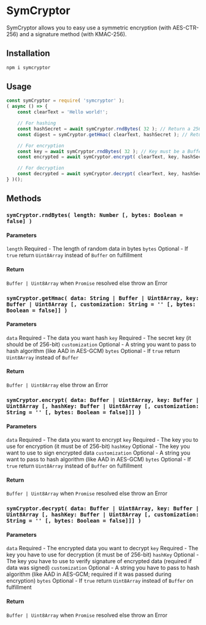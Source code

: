 # SymCryptor

SymCryptor allows you to easy use a symmetric encryption (with AES-CTR-256) and a signature method (with KMAC-256).

## Installation

```bash
npm i symcryptor
```

## Usage

```javascript
const symCryptor = require( 'symcryptor' );
( async () => {
    const clearText = 'Hello world!';

    // For hashing
    const hashSecret = await symCryptor.rndBytes( 32 ); // Return a 256-bit Buffer
    const digest = symCryptor.getHmac( clearText, hashSecret ); // Return a 512-bit Buffer as digest

    // For encryption
    const key = await symCryptor.rndBytes( 32 ); // Key must be a Buffer or Uint8Array of 512-bit
    const encrypted = await symCryptor.encrypt( clearText, key, hashSecret ); // Return a Buffer

    // For decryption
    const decrypted = await symCryptor.decrypt( clearText, key, hashSecret ); // Return a Buffer
} )();
```

## Methods

### `symCryptor.rndBytes( length: Number [, bytes: Boolean = false] )`

#### Parameters

`length` Required - The length of random data in bytes
`bytes` Optional - If `true` return `Uint8Array` instead of `Buffer` on fulfillment

#### Return

`Buffer | Uint8Array` when `Promise` resolved else throw an Error

### `symCryptor.getHmac( data: String | Buffer | Uint8Array, key: Buffer | Uint8Array [, customization: String = '' [, bytes: Boolean = false]] )`

#### Parameters

`data` Required - The data you want hash
`key` Required - The secret key (it should be of 256-bit)
`customization` Optional - A string you want to pass to hash algorithm (like AAD in AES-GCM)
`bytes` Optional - If `true` return `Uint8Array` instead of `Buffer`

#### Return

`Buffer | Uint8Array` else throw an Error

### `symCryptor.encrypt( data: Buffer | Uint8Array, key: Buffer | Uint8Array [, hashKey: Buffer | Uint8Array [, customization: String = '' [, bytes: Boolean = false]]] )`

#### Parameters

`data` Required - The data you want to encrypt
`key` Required - The key you to use for encryption (it must be of 256-bit)
`hashKey` Optional - The key you want to use to sign encrypted data
`customization` Optional - A string you want to pass to hash algorithm (like AAD in AES-GCM)
`bytes` Optional - If `true` return `Uint8Array` instead of `Buffer` on fulfillment

#### Return

`Buffer | Uint8Array` when `Promise` resolved else throw an Error

### `symCryptor.decrypt( data: Buffer | Uint8Array, key: Buffer | Uint8Array [, hashKey: Buffer | Uint8Array [, customization: String = '' [, bytes: Boolean = false]]] )`

#### Parameters

`data` Required - The encrypted data you want to decrypt
`key` Required - The key you have to use for decryption (it must be of 256-bit)
`hashKey` Optional - The key you have to use to verify signature of encrypted data (required if data was signed)
`customization` Optional - A string you have to pass to hash algorithm (like AAD in AES-GCM; required if it was passed during encryption)
`bytes` Optional - If `true` return `Uint8Array` instead of `Buffer` on fulfillment

#### Return

`Buffer | Uint8Array` when `Promise` resolved else throw an Error